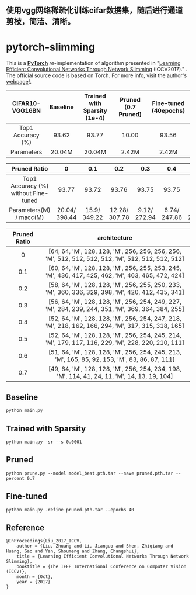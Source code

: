 ## 使用vgg网络稀疏化训练cifar数据集，随后进行通道剪枝，简洁、清晰。


# pytorch-slimming

This is a **[PyTorch](http://pytorch.org/)** _re_-implementation of algorithm presented in "[Learning Efficient Convolutional Networks Through Network Slimming](http://openaccess.thecvf.com/content_iccv_2017/html/Liu_Learning_Efficient_Convolutional_ICCV_2017_paper.html) (ICCV2017)." . The official source code is based on Torch. For more info, visit the author's [webpage](https://github.com/liuzhuang13/slimming)!.

|  CIFAR10-VGG16BN  | Baseline | Trained with Sparsity (1e-4) | Pruned (0.7 Pruned) | Fine-tuned (40epochs) |
| :---------------: | :------: | :--------------------------: | :-----------------: | :-------------------: |
| Top1 Accuracy (%) |  93.62   |            93.77             |        10.00        |         93.56         |
|    Parameters     |  20.04M  |            20.04M            |        2.42M        |         2.42M         |

|             Pruned Ratio             |       0       |     0.1      |      0.2      |     0.3      |     0.4      |     0.5      |     0.6      |     0.7      |
| :----------------------------------: | :-----------: | :----------: | :-----------: | :----------: | :----------: | :----------: | :----------: | :----------: |
| Top1 Accuracy (%) without Fine-tuned |     93.77     |    93.72     |     93.76     |    93.75     |    93.75     |    93.40     |    37.83     |    10.00     |
|       Parameters(M) / macc(M)        | 20.04/ 398.44 | 15.9/ 349.22 | 12.28/ 307.78 | 9.12/ 272.94 | 6.74/ 247.86 | 4.62/ 231.86 | 3.14/ 222.17 | 2.42/ 210.84 |

| Pruned Ratio |               architecture               |
| :----------: | :--------------------------------------: |
|      0       | [64, 64, 'M', 128, 128, 'M', 256, 256, 256, 256, 'M', 512, 512, 512, 512, 'M', 512, 512, 512, 512] |
|     0.1      | [60, 64, 'M', 128, 128, 'M', 256, 255, 253, 245, 'M', 436, 417, 425, 462, 'M', 463, 465, 472, 424] |
|     0.2      | [58, 64, 'M', 128, 128, 'M', 256, 255, 250, 233, 'M', 360, 336, 329, 398, 'M', 420, 412, 435, 341] |
|     0.3      | [56, 64, 'M', 128, 128, 'M', 256, 254, 249, 227, 'M', 284, 239, 244, 351, 'M', 369, 364, 384, 255] |
|     0.4      | [52, 64, 'M', 128, 128, 'M', 256, 254, 247, 218, 'M', 218, 162, 166, 294, 'M', 317, 315, 318, 165] |
|     0.5      | [52, 64, 'M', 128, 128, 'M', 256, 254, 245, 214, 'M', 179, 117, 116, 229, 'M', 228, 220, 210, 111] |
|     0.6      | [51, 64, 'M', 128, 128, 'M', 256, 254, 245, 213, 'M', 165, 85, 92, 153, 'M', 83, 86, 87, 111] |
|     0.7      | [49, 64, 'M', 128, 128, 'M', 256, 254, 234, 198, 'M', 114, 41, 24, 11, 'M', 14, 13, 19, 104] |

## Baseline 

```shell
python main.py
```

## Trained with Sparsity

```shell
python main.py -sr --s 0.0001
```

## Pruned

```shell
python prune.py --model model_best.pth.tar --save pruned.pth.tar --percent 0.7
```

## Fine-tuned

```shell
python main.py -refine pruned.pth.tar --epochs 40
```

## Reference

```
@InProceedings{Liu_2017_ICCV,
    author = {Liu, Zhuang and Li, Jianguo and Shen, Zhiqiang and Huang, Gao and Yan, Shoumeng and Zhang, Changshui},
    title = {Learning Efficient Convolutional Networks Through Network Slimming},
    booktitle = {The IEEE International Conference on Computer Vision (ICCV)},
    month = {Oct},
    year = {2017}
}
```
